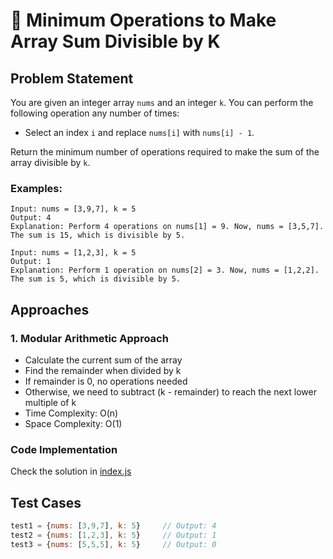 # 🔢 Minimum Operations to Make Array Sum Divisible by K

## Problem Statement
You are given an integer array `nums` and an integer `k`. You can perform the following operation any number of times:
- Select an index `i` and replace `nums[i]` with `nums[i] - 1`.

Return the minimum number of operations required to make the sum of the array divisible by `k`.

### Examples:
```
Input: nums = [3,9,7], k = 5
Output: 4
Explanation: Perform 4 operations on nums[1] = 9. Now, nums = [3,5,7].
The sum is 15, which is divisible by 5.

Input: nums = [1,2,3], k = 5
Output: 1
Explanation: Perform 1 operation on nums[2] = 3. Now, nums = [1,2,2].
The sum is 5, which is divisible by 5.
```

## Approaches

### 1. Modular Arithmetic Approach
- Calculate the current sum of the array
- Find the remainder when divided by k
- If remainder is 0, no operations needed
- Otherwise, we need to subtract (k - remainder) to reach the next lower multiple of k
- Time Complexity: O(n)
- Space Complexity: O(1)

### Code Implementation
Check the solution in [index.js](./index.js)

## Test Cases
```javascript
test1 = {nums: [3,9,7], k: 5}     // Output: 4
test2 = {nums: [1,2,3], k: 5}     // Output: 1
test3 = {nums: [5,5,5], k: 5}     // Output: 0
```
